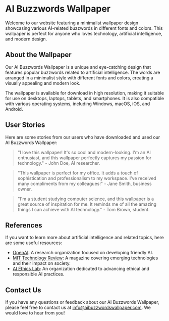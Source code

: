 <!--
Write me content for website with wallpaper which alt text is:

"A minimalist design featuring AI-related buzzwords in different fonts and colors"

The name/title of the page should not be 1:1 copy of the alt text but rather a real content of the website which is using this wallpaper.

- Use markdown format
- Start with the heading
- The content should look like a real website
- Include real sections like references, contact, user stories, etc. use things relevant to the page purpose.
- Feel free to use structure like headings, bullets, numbering, blockquotes, paragraphs, horizontal lines, etc.
- You can use formatting like bold or _italic_
- You can include UTF-8 emojis
- Links should be only #hash anchors (and you can refer to the document itself)
- Do not include images
-->

<!--font:Roboto-->

# AI Buzzwords Wallpaper

Welcome to our website featuring a minimalist wallpaper design showcasing various AI-related buzzwords in different fonts and colors. This wallpaper is perfect for anyone who loves technology, artificial intelligence, and modern design.

## About the Wallpaper

Our AI Buzzwords Wallpaper is a unique and eye-catching design that features popular buzzwords related to artificial intelligence. The words are arranged in a minimalist style with different fonts and colors, creating a visually appealing and modern look.

The wallpaper is available for download in high resolution, making it suitable for use on desktops, laptops, tablets, and smartphones. It is also compatible with various operating systems, including Windows, macOS, iOS, and Android.

## User Stories

Here are some stories from our users who have downloaded and used our AI Buzzwords Wallpaper:

> "I love this wallpaper! It's so cool and modern-looking. I'm an AI enthusiast, and this wallpaper perfectly captures my passion for technology." - John Doe, AI researcher.

> "This wallpaper is perfect for my office. It adds a touch of sophistication and professionalism to my workspace. I've received many compliments from my colleagues!" - Jane Smith, business owner.

> "I'm a student studying computer science, and this wallpaper is a great source of inspiration for me. It reminds me of all the amazing things I can achieve with AI technology." - Tom Brown, student.

## References

If you want to learn more about artificial intelligence and related topics, here are some useful resources:

-   [OpenAI](#): A research organization focused on developing friendly AI.
-   [MIT Technology Review](#): A magazine covering emerging technologies and their impact on society.
-   [AI Ethics Lab](#): An organization dedicated to advancing ethical and responsible AI practices.

## Contact Us

If you have any questions or feedback about our AI Buzzwords Wallpaper, please feel free to contact us at [info@aibuzzwordswallpaper.com](mailto:info@aibuzzwordswallpaper.com). We would love to hear from you!
